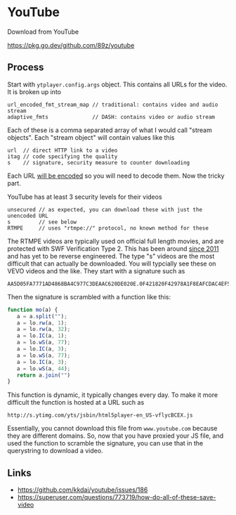# YouTube

Download from YouTube

https://pkg.go.dev/github.com/89z/youtube

## Process

Start with `ytplayer.config.args` object. This contains all URLs for the video.
It is broken up into

~~~
url_encoded_fmt_stream_map // traditional: contains video and audio stream
adaptive_fmts              // DASH: contains video or audio stream
~~~

Each of these is a comma separated array of what I would call "stream objects".
Each "stream object" will contain values like this

~~~
url  // direct HTTP link to a video
itag // code specifying the quality
s    // signature, security measure to counter downloading
~~~

Each URL [will be encoded](http://wikipedia.org/wiki/Percent-encoding) so you
will need to decode them. Now the tricky part.

YouTube has at least 3 security levels for their videos

~~~
unsecured // as expected, you can download these with just the unencoded URL
s         // see below
RTMPE     // uses "rtmpe://" protocol, no known method for these
~~~

The RTMPE videos are typically used on official full length movies, and are
protected with SWF&nbsp;Verification&nbsp;Type 2. This has been around
[since 2011](http://code.google.com/p/get-flash-videos/issues/detail?id=116)
and has yet to be reverse engineered. The type "s" videos are the most
difficult that can actually be downloaded. You will typcially see these on VEVO
videos and the like. They start with a signature such as

~~~
AA5D05FA7771AD4868BA4C977C3DEAAC620DE020E.0F421820F42978A1F8EAFCDAC4EF507DB5
~~~

Then the signature is scrambled with a function like this:

~~~js
function mo(a) {
   a = a.split("");
   a = lo.rw(a, 1);
   a = lo.rw(a, 32);
   a = lo.IC(a, 1);
   a = lo.wS(a, 77);
   a = lo.IC(a, 3);
   a = lo.wS(a, 77);
   a = lo.IC(a, 3);
   a = lo.wS(a, 44);
   return a.join("")
}
~~~

This function is dynamic, it typically changes every day. To make it more
difficult the function is hosted at a URL such as

~~~
http://s.ytimg.com/yts/jsbin/html5player-en_US-vflycBCEX.js
~~~

Essentially, you cannot download this file from `www.youtube.com` because they
are different domains. So, now that you have proxied your JS file, and used the
function to scramble the signature, you can use that in the querystring to
download a video.

## Links

- https://github.com/kkdai/youtube/issues/186
- https://superuser.com/questions/773719/how-do-all-of-these-save-video
